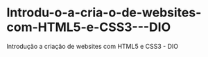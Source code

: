 # Introdu-o-a-cria-o-de-websites-com-HTML5-e-CSS3---DIO
Introdução a criação de websites com HTML5 e CSS3 - DIO

